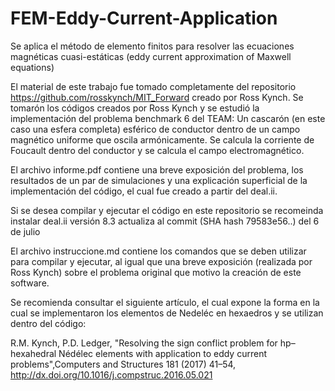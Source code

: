 # FEM-Eddy-Current-Application
Se aplica el método de elemento finitos para resolver las ecuaciones magnéticas cuasi-estáticas (eddy current approximation of Maxwell equations)

El material de este trabajo fue tomado completamente del repositorio https://github.com/rosskynch/MIT_Forward creado por Ross Kynch.
Se tomarón los códigos creados por Ross Kynch y se estudió la implementación del problema benchmark 6 del TEAM:
Un cascarón (en este caso una esfera completa) esférico de conductor dentro de un campo magnético uniforme que 
oscila armónicamente. Se calcula la corriente de Foucault dentro del conductor y se calcula el campo electromagnético.

El archivo informe.pdf contiene una breve exposición del problema, los resultados de un par de simulaciones y una explicación
superficial de la implementación del código, el cual fue creado a partir del deal.ii.

Si se desea compilar y ejecutar el código en este repositorio se recomeinda instalar deal.ii versión 8.3 actualiza al
commit (SHA hash 79583e56..) del 6 de julio

El archivo instruccione.md contiene los comandos que se deben utilizar para compilar y ejecutar, al igual que una breve exposición
(realizada por Ross Kynch) sobre el problema original que motivo la creación de este software.

Se recomienda consultar el siguiente artículo, el cual expone la forma en la cual se implementaron los elementos de Nedeléc en
hexaedros y se utilizan dentro del código:

R.M. Kynch, P.D. Ledger, "Resolving the sign conflict problem for hp–hexahedral Nédélec elements
with application to eddy current problems",Computers and Structures 181 (2017) 41–54, http://dx.doi.org/10.1016/j.compstruc.2016.05.021

